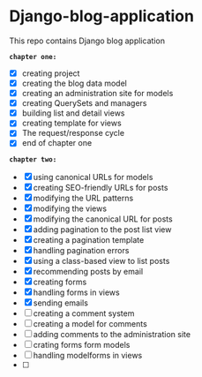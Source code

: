 # Django-blog-application

This repo contains Django blog application

**`chapter one:`**

- [x] creating project
- [x] creating the blog data model
- [x] creating an administration site for models
- [x] creating QuerySets and managers
- [x] building list and detail views
- [x] creating template for views
- [x] The request/response cycle
- [x] end of chapter one

**`chapter two:`**

- [x] using canonical URLs for models
- [x] creating SEO-friendly URLs for posts
- [x] modifying the URL patterns
- [x] modifying the views
- [x] modifying the canonical URL for posts
- [x] adding pagination to the post list view
- [x] creating a pagination template
- [x] handling pagination errors
- [x] using a class-based view to list posts
- [x] recommending posts by email
- [x] creating forms
- [x] handling forms in views
- [x] sending emails
- [ ] creating a comment system
- [ ] creating a model for comments
- [ ] adding comments to the administration site
- [ ] crating forms form models
- [ ] handling modelforms in views
- [ ] 
